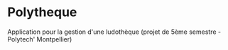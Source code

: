 # Polytheque
Application pour la gestion d'une ludothèque (projet de 5ème semestre - Polytech' Montpellier)
